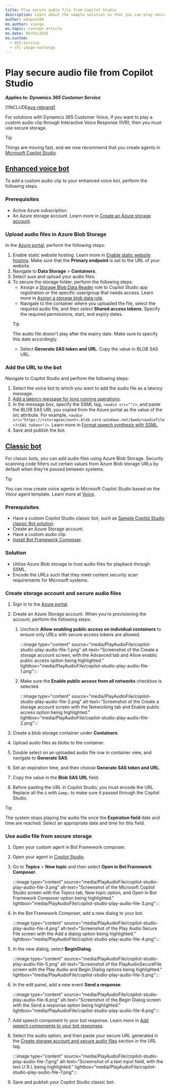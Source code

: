 ```yaml
---
title: Play secure audio file from Copilot Studio
description: Learn about the sample solution so that you can play secure audio files from Copilot Studio classic.
author: edupont04
ms.author: viange
ms.topic: concept-article
ms.date: 09/03/2025
ms.custom:
  - O25-Service
  - sfi-image-nochange
---
```


# Play secure audio file from Copilot Studio

***Applies to: Dynamics 365 Customer Service***

[!INCLUDE[pva-rebrand](../includes/pva-rebrand.md)]

For solutions with Dynamics 365 Customer Voice, if you want to play a custom audio clip through Interactive Voice Response (IVR), then you must use secure storage.

> [!TIP]
> Things are moving fast, and we now recommend that you create agents in [Microsoft Copilot Studio](/microsoft-copilot-studio/).

## [Enhanced voice bot](#tab/enhancedvoicebot)

To add a custom audio clip to your enhanced voice bot, perform the following steps.
 ### Prerequisites

 - Active Azure subscription.
 - An Azure storage account. Learn more in [Create an Azure storage account](/azure/storage/common/storage-account-create).

 ### Upload audio files in Azure Blob Storage

  In the [Azure portal](https://portal.azure.com), perform the following steps:  

   1. Enable static website hosting. Learn more in [Enable static website hosting](/azure/storage/blobs/storage-blob-static-website-how-to?tabs=azure-portal). Make sure that the **Primary endpoint** is set to the URL of your website.
   1. Navigate to **Data Storage** > **Containers**.
   1. Select `$web` and upload your audio files. 
   1. To secure the storage folder, perform the following steps:
       -  Assign a [Storage Blob Data Reader](/azure/role-based-access-control/built-in-roles/storage#storage-blob-data-reader) role to Copilot Studio app registration or the specific user/group that needs access. Learn more in [Assign a storage blob data role](/azure/storage/blobs/storage-auth-abac-portal#step-3-assign-a-storage-blob-data-role).
       - Navigate to the container where you uploaded the file, select the required audio file, and then select **Shared access tokens**. Specify the required permissions, start, and expiry dates.
        > [!TIP]
        > The audio file doesn't play after the expiry date. Make sure to specify this date accordingly.
       - Select **Generate SAS token and URL**. Copy the value in BLOB SAS URL.
  
  ### Add the URL to the bot

  Navigate to Copilot Studio and perform the following steps:

   1. Select the voice bot to which you want to add the audio file as a latency message.
   1. [Add a latency message for long running operations](/microsoft-copilot-studio/voice-configuration#add-a-latency-message-for-long-running-operations).
   1. In the message box, specify the SSML tag, `<audio src=""/>`, and paste the BLOB SAS URL you copied from the Azure portal as the value of the src attribute. For example, `<audio src="https://<storageaccount>.blob.core.windows.net/$web/<audiofile>?<SAS token>"/>`. Learn more in [Format speech synthesis with SSML](/microsoft-copilot-studio/voice-configuration#format-speech-synthesis-with-ssml).
   1. Save and publish the bot.
   
## [Classic bot](#tab/classicbot)

For classic bots, you can add audio files using Azure Blob Storage. Security scanning code filters out certain values from Azure Blob storage URLs by default when they're passed between systems.

> [!TIP]
> You can now create voice agents in Microsoft Copilot Studio based on the *Voice* agent template. Learn more at [Voice](/microsoft-copilot-studio/voice-build-from-template).

 ### Prerequisites
  - Have a custom Copilot Studio classic bot, such as [Sample Copilot Studio classic Bot solution](https://github.com/microsoft/Dynamics-365-FastTrack-Implementation-Assets/tree/master/Customer%20Service/ComponentLibrary/PVA/PlayAudioFile/sampleartifacts/PlaySecureAudioFilefromPVA_1_0_0_1.zip).
  - Create an Azure Storage account.
  - Have a custom audio clip.
  - [Install Bot Framework Composer](/composer/install-composer?tabs=windows).

 ### Solution

 - Utilize Azure Blob storage to host audio files for playback through SSML.
 - Encode the URLs such that they meet content security scan requirements for Microsoft systems.

 ### Create storage account and secure audio files

 1. Sign in to the [Azure portal](https://azure.microsoft.com/pricing/purchase-options/azure-account?cid=msft_learn).

 2. Create an Azure Storage account. When you're provisioning the account, perform the following steps:
   
    1. Uncheck **Allow enabling public access on individual containers**  to ensure only URLs with secure access tokens are allowed.

       :::image type="content" source="media/PlayAudioFile/copilot-studio-play-audio-file-1.png" alt-text="Screenshot of the Create a storage account screen, with the Advanced tab and Allow enablic public access option being highlighted." lightbox="media/PlayAudioFile/copilot-studio-play-audio-file-1.png":::

    2. Make sure the **Enable public access from all networks** checkbox is selected.

       :::image type="content" source="media/PlayAudioFile/copilot-studio-play-audio-file-2.png" alt-text="Screenshot of the Create a storage account screen with the Networking tab and Enable public access option being highlighted." lightbox="media/PlayAudioFile/copilot-studio-play-audio-file-2.png":::

 4. Create a blob storage container under **Containers**.

 5. Upload audio files as blobs to the container.

 6. Double select on an uploaded audio file row in container view, and navigate to **Generate SAS**.

 7. Set an expiration time, and then choose **Generate SAS token and URL**.

 8. Copy the value in the **Blob SAS URL** field.

 9. Before pasting the URL in Copilot Studio, you must encode the URL. Replace all the `&` with `&amp;` to make sure it passed through the Copilot Studio.

  > [!TIP]
  > The system stops playing the audio file once the **Expiration field** date and time are reached. Select an appropriate date and time for this field.

 ### Use audio file from secure storage

 1. Open your custom agent in Bot Framework composer.

 2. Open your agent in [Copilot Studio](https://copilotstudio.microsoft.com/).

 3. Go to **Topics** > **New topic** and then select  **Open in Bot Framework Composer**.

     :::image type="content" source="media/PlayAudioFile/copilot-studio-play-audio-file-3.png" alt-text="Screenshot of the Microsoft Copilot Studio screen with the Topics tab, New topic option, and Open in Bot Framework Composer option being highlighted." lightbox="media/PlayAudioFile/copilot-studio-play-audio-file-3.png":::

 4. In the Bot Framework Composer, add a new dialog to your bot.

    :::image type="content" source="media/PlayAudioFile/copilot-studio-play-audio-file-4.png" alt-text="Screenshot of the Play Audio Secure File screen with the Add a dialog option being highlighted." lightbox="media/PlayAudioFile/copilot-studio-play-audio-file-4.png":::

 5. In the new dialog, select **BeginDialog**.

    :::image type="content" source="media/PlayAudioFile/copilot-studio-play-audio-file-5.png" alt-text="Screenshot of the PlayAudioSecureFile screen with the Play Audio and Begin Dialog options being highlighted." lightbox="media/PlayAudioFile/copilot-studio-play-audio-file-5.png":::

 6. In the edit panel, add a new event **Send a response**.

    :::image type="content" source="media/PlayAudioFile/copilot-studio-play-audio-file-6.png" alt-text="Screenshot of the Begin Dialog screen with the Send a response option being highlighted." lightbox="media/PlayAudioFile/copilot-studio-play-audio-file-6.png":::

 7. Add speech component to your bot response. Learn more in [Add speech components to your bot responses](/composer/concept-speech?tabs=v2x#add-speech-components-to-your-bot-responses).

 8. Select the audio option, and then paste your secure URL generated in the [Create storage account and secure audio files](#create-storage-account-and-secure-audio-files) section in the URL tag.

    :::image type="content" source="media/PlayAudioFile/copilot-studio-play-audio-file-7.png" alt-text="Screenshot of a text input field, with the text U R L being highlighted." lightbox="media/PlayAudioFile/copilot-studio-play-audio-file-7.png":::

 9. Save and publish your Copilot Studio classic bot.
